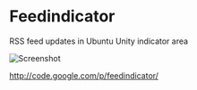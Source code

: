 Feedindicator
=============

RSS feed updates in Ubuntu Unity indicator area

![Screenshot](http://4.bp.blogspot.com/-4Zk2DTUt4XQ/UZyDCGuQ7YI/AAAAAAAAALw/-BoBrH4BcDI/s400/feedindicator.png)

http://code.google.com/p/feedindicator/
